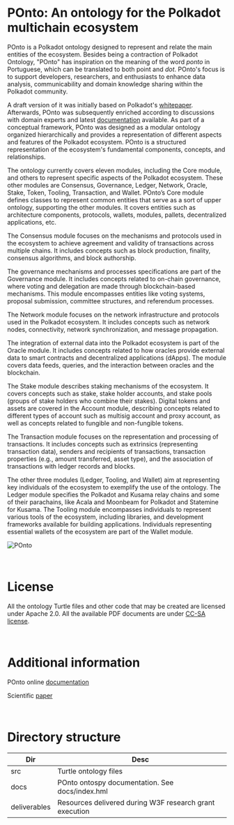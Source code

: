 # POnto:  An ontology for the Polkadot multichain ecosystem
POnto is a Polkadot ontology designed to represent and relate the main entities of the ecosystem. Besides being a contraction of Polkadot Ontology, "POnto" has inspiration on the meaning of the word *ponto* in Portuguese, which can be translated to both point and *dot*. POnto's focus is to support developers, researchers, and enthusiasts to enhance data analysis, communicability and domain knowledge sharing within the Polkadot community.

A draft version of it was initially based on Polkadot's [whitepaper](https://assets.polkadot.network/Polkadot-whitepaper.pdf). Afterwards, POnto was subsequently enriched according to discussions with domain experts and latest [documentation](https://wiki.polkadot.network/) available. As part of a conceptual framework, POnto was designed as a modular ontology organized hierarchically and provides a representation of different aspects and features of the Polkadot ecosystem. POnto is a structured representation of the ecosystem's fundamental components, concepts, and relationships.

The ontology currently covers eleven modules, including the Core module, and others to represent specific aspects of the Polkadot ecosystem. These other modules are Consensus, Governance, Ledger, Network, Oracle, Stake, Token, Tooling, Transaction, and Wallet. POnto’s Core module defines classes to represent common entities that serve as a sort of upper ontology, supporting the other modules. It covers entities such as architecture components, protocols, wallets, modules, pallets, decentralized applications, etc. 

The Consensus module focuses on the mechanisms and protocols used in the ecosystem to achieve agreement and validity of transactions across multiple chains. It includes concepts such as block production, finality, consensus algorithms, and block authorship. 

The governance mechanisms and processes specifications are part of the Governance module. It includes concepts related to on-chain governance, where voting and delegation are made through blockchain-based mechanisms. This module encompasses entities like voting systems, proposal submission, committee structures, and referendum processes. 

The Network module focuses on the network infrastructure and protocols used in the Polkadot ecosystem. It includes concepts such as network nodes, connectivity, network synchronization, and message propagation. 

The integration of external data into the Polkadot ecosystem is part of the Oracle module. It includes concepts related to how oracles provide external data to smart contracts and decentralized applications (dApps). The module covers data feeds, queries, and the interaction between oracles and the blockchain. 

The Stake module describes staking mechanisms of the ecosystem. It covers concepts such as stake, stake holder accounts, and stake pools (groups of stake holders who combine their stakes). Digital tokens and assets are covered in the Account module, describing concepts related to different types of account such as multisig account and proxy account, as well as concepts related to fungible and non-fungible tokens. 

The Transaction module focuses on the representation and processing of transactions. It includes concepts such as extrinsics (representing transaction data), senders and recipients of transactions, transaction properties (e.g., amount transferred, asset type), and the association of transactions with ledger records and blocks. 

The other three modules (Ledger, Tooling, and Wallet) aim at representing key individuals of the ecosystem to exemplify the use of the ontology. The Ledger module specifies the Polkadot and Kusama relay chains and some of their parachains, like Acala and Moonbeam for Polkadot and Statemine for Kusama. The Tooling module encompasses individuals to represent various tools of the ecosystem, including libraries, and development frameworks available for building applications. Individuals representing essential wallets of the ecosystem are part of the Wallet module.

![POnto](https://github.com/mobr-ai/POnto/assets/779451/1bc8066a-2474-4818-992f-64cbad28da02)

<br>

# License
All the ontology Turtle files and other code that may be created are licensed under Apache 2.0. All the available PDF documents are under [CC-SA license](https://creativecommons.org/licenses/by-sa/2.0/).

<br>

# Additional information

POnto online [documentation](https://www.mobr.ai/ponto)

Scientific [paper](https://arxiv.org/abs/2308.00735)

<br>

# Directory structure
| Dir | Desc |
| -------- | ------- |
| src  | Turtle ontology files |
| docs | POnto ontospy documentation. See docs/index.hml |
| deliverables | Resources delivered during W3F research grant execution |
